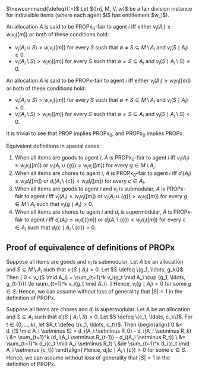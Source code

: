 <span class="invisible">
$\newcommand{\defeq}{:=}$
</span>
Let $([n], M, V, w)$ be a fair division instance for indivisible items
(where each agent $i$ has entitlement $w_i$).

An allocation $A$ is said to be PROPx<sub>0</sub>-fair to agent $i$ iff
either $v_i(A_i) ≥ w_iv_i([m])$ or both of these conditions hold:

* $v_i(A_i \cup S) > w_iv_i([m])$ for every $S$ such that
    $\emptyset \neq S \subseteq M \setminus A_i$ and $v_i(S \mid A_i) ≥ 0$.
* $v_i(A_i \setminus S) > w_iv_i([m])$ for every $S$ such that
    $\emptyset \neq S \subseteq A_i$ and $v_i(S \mid A_i \setminus S) ≤ 0$.

An allocation $A$ is said to be PROPx-fair to agent $i$ iff
either $v_i(A_i) ≥ w_iv_i([m])$ or both of these conditions hold:

* $v_i(A_i \cup S) > w_iv_i([m])$ for every $S$ such that
    $\emptyset \neq S \subseteq M \setminus A_i$ and $v_i(S \mid A_i) > 0$.
* $v_i(A_i \setminus S) > w_iv_i([m])$ for every $S$ such that
    $\emptyset \neq S \subseteq A_i$ and $v_i(S \mid A_i \setminus S) < 0$.

It is trivial to see that PROP implies PROPx<sub>0</sub>, and PROPx<sub>0</sub> implies PROPx.

Equivalent definitions in special cases:

1.  When all items are goods to agent $i$, $A$ is PROPx<sub>0</sub>-fair to agent $i$ iff
    $v_i(A_i) ≥ w_iv_i([m])$ or $v_i(A_i \cup \{g\}) > w_iv_i([m])$ for every $g \in M \setminus A_i$.
2.  When all items are chores to agent $i$, $A$ is PROPx<sub>0</sub>-fair to agent $i$ iff
    $d_i(A_i) ≤ w_id_i([m])$ or $d_i(A_i \setminus \{c\}) < w_id_i([m])$ for every $c \in A_i$.
3.  When all items are goods to agent $i$ and $v_i$ is submodular, $A$ is PROPx-fair to agent $i$
    iff $v_i(A_i) ≥ w_iv_i([m])$ or $v_i(A_i \cup \{g\}) > w_iv_i([m])$
    for every $g \in M \setminus A_i$ such that $v_i(g \mid A_i) > 0$.
4.  When all items are chores to agent $i$ and $d_i$ is supermodular, $A$ is PROPx-fair to agent $i$
    iff $d_i(A_i) ≤ w_id_i([m])$ or $d_i(A_i \setminus \{c\}) < w_id_i([m])$
    for every $c \in A_i$ such that $d_i(c \mid A_i \setminus \{c\}) > 0$.

## Proof of equivalence of definitions of PROPx

Suppose all items are goods and $v_i$ is submodular.
Let $A$ be an allocation and $S \subseteq M \setminus A_i$ such that $v_i(S \mid A_i) > 0$.
Let $S \defeq \{g_1, \ldots, g_k\}$. Then
\[ 0 < v_i(S \mid A_i) = \sum_{t=1}^k v_i(g_t \mid A_i \cup \{g_1, \ldots, g_{t-1}\})
    \le \sum_{t=1}^k v_i(g_t \mid A_i). \]
Hence, $v_i(g \mid A_i) > 0$ for some $g \in S$.
Hence, we can assume without loss of generality that $|S| = 1$ in the definition of PROPx.

Suppose all items are chores and $d_i$ is supermodular.
Let $A$ be an allocation and $S \subseteq A_i$ such that $d_i(S \mid A_i \setminus S) > 0$.
Let $S \defeq \{c_1, \ldots, c_k\}$.
For $t \in \{0, \ldots, k\}$, let $R_t \defeq \{c_1, \ldots, c_t\}$. Then
\begin{align}
0 &< d_i(S \mid A_i \setminus S) = d_i(A_i \setminus R_0) - d_i(A_i \setminus R_k)
\\ &= \sum_{t=1}^k (d_i(A_i \setminus R_{t-1}) - d_i(A_i \setminus R_t))
\\ &= \sum_{t=1}^k d_i(c_t \mid A_i \setminus R_t)
\\ &\le \sum_{t=1}^k d_i(c_t \mid A_i \setminus \{c_t\})
\end{align}
Hence, $d_i(c \mid A_i \setminus \{c\}) > 0$ for some $c \in S$.
Hence, we can assume without loss of generality that $|S| = 1$ in the definition of PROPx.
